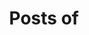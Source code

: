 ---
view: author
lang: zh-CN
title: Posts of
description: 
name: Cheng Henry123
nickname: henry
role: 前端工程师
avatar: /blog/autores/henry.jpg
created_at: 2016-10-27
social:
  - name: github
    url: https://github.com/HenryCGH
  - name: site
    url: https://henrycgh.github.io/blog/
meta:
  - property: og:image
    content: https://ktquez.com/autores/ktquez.png
  - name: twitter:image
    content: https://ktquez.com/autores/ktquez.png
---